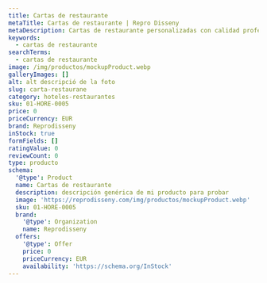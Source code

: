 ```yaml
---
title: Cartas de restaurante
metaTitle: Cartas de restaurante | Repro Disseny
metaDescription: Cartas de restaurante personalizadas con calidad profesional en Cataluña.
keywords:
  - cartas de restaurante
searchTerms:
  - cartas de restaurante
image: /img/productos/mockupProduct.webp
galleryImages: []
alt: alt descripció de la foto
slug: carta-restaurane
category: hoteles-restaurantes
sku: 01-HORE-0005
price: 0
priceCurrency: EUR
brand: Reprodisseny
inStock: true
formFields: []
ratingValue: 0
reviewCount: 0
type: producto
schema:
  '@type': Product
  name: Cartas de restaurante
  description: descripción genérica de mi producto para probar
  image: 'https://reprodisseny.com/img/productos/mockupProduct.webp'
  sku: 01-HORE-0005
  brand:
    '@type': Organization
    name: Reprodisseny
  offers:
    '@type': Offer
    price: 0
    priceCurrency: EUR
    availability: 'https://schema.org/InStock'
---
```


